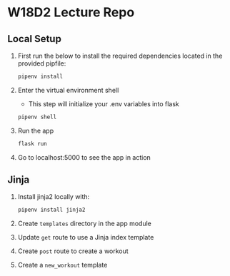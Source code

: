 # W18D2 Lecture Repo

## Local Setup

1. First run the below to install the required dependencies located in the provided pipfile:

   ```bash
   pipenv install
   ```

2. Enter the virtual environment shell

   - This step will initialize your .env variables into flask

   ```bash
   pipenv shell
   ```

3. Run the app

   ```bash
   flask run
   ```

4. Go to localhost:5000 to see the app in action

## Jinja

1. Install jinja2 locally with:

   ```bash
   pipenv install jinja2
   ```

2. Create `templates` directory in the app module
3. Update `get` route to use a Jinja index template
4. Create `post` route to create a workout
5. Create a `new_workout` template
